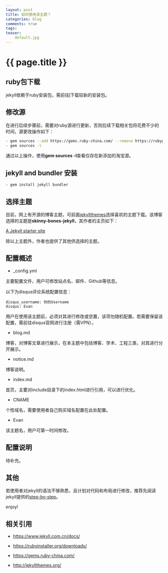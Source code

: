 ```yaml
---
layout: post
title: 如何使用该主题？
categories: blog
comments: true
tags: 
teaser:
    default.jpg
---
```


{{ page.title }}
===========



## ruby包下载 ##

jekyll依赖于ruby安装包，需前往[l](https://rubyinstaller.org/downloads/)下载较新的安装包。

## 修改源 ##

在进行后续步骤前，需要对ruby源进行更新，否则后续下载相关包将花费不少的时间，源更改操作如下：

```bash
- gem sources --add https://gems.ruby-china.com/ --remove https://rubygems.org/
- gem sources -l
```

通过以上操作，使用**gem sources -l**查看仅存在新添加的淘宝源。

## jekyll and bundler 安装 ##

```bash
- gem install jekyll bundler
```

## 选择主题 ##

目前，网上有开源的博客主题，可前面[jekyllthemes](http://jekyllthemes.org/)选择喜欢的主题下载。该博客选择的主题是**skinny-bones-jekyll**，其作者的主页如下：

[A Jekyll starter site](http://mademistakes.com/)

除以上主题外，作者也提供了其他供选择的主题。



## 配置概述

- _config.yml

主要配置文件，用户可修改站点名、邮件、Github等信息。

以下为disqus评论系统配置信息：

```
disqus_username: 你的Username
disqus: Evan
```

用户在使用该主题前，必须对其进行修改或空置，该项勿随机配置。若需要保留该配置，需前往disqus官网进行注册（需VPN）。

- blog.md

博客，对博客文章进行展示，在本主题中包括博客、学术、工程三类，对其进行分开展示。

- notice.md

博客说明。

- index.md

首页，主要对include目录下的index.html进行引用，可以进行优化。

- CNAME

个性域名，需要使用者自己购买域名配置在此处配置。

- Evan

该主题名，用户可第一时间修改。

## 配置说明

待补充。

## 其他

若使用者对jekyll的语法不够熟悉，且计划对代码和布局进行修改，推荐先阅读jekyll提供的[step-by-step](https://jekyllrb.com/docs/step-by-step/01-setup/)。

enjoy!



## 相关引用 ##

- <https://www.jekyll.com.cn/docs/>

- <https://rubyinstaller.org/downloads/>

- <https://gems.ruby-china.com/>

- <http://jekyllthemes.org/>